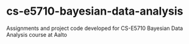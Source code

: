 # cs-e5710-bayesian-data-analysis
Assignments and project code developed for CS-E5710 Bayesian Data Analysis course at Aalto
